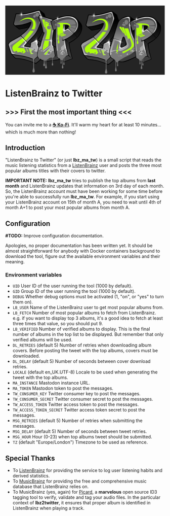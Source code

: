![](https://raw.githubusercontent.com/HeuristicPerson/pod_dl/v1.x.dev/images/logo-grey_and_green.png)

# ListenBrainz to Twitter

## >>> First the most important thing <<< ##

You can invite me to a **[☕ Ko-Fi](https://ko-fi.com/zipzop)**. It'll warm my
heart for at least 10 minutes... which is much more than nothing!

## Introduction

"ListenBrainz to Twitter" (or just **lbz_ma_tw**) is a small script that reads
the music listening statistics from a [ListenBrainz](https://listenbrainz.org/)
user and posts the three most popular albums titles with their covers to
twitter.

**IMPORTANT NOTE:** **lbz_ma_tw** tries to publish the top albums from **last
month** and ListenBrainz updates that information on 3rd day of each month. So,
the ListenBrainz account must have been working for some time before you're able
to successfully run **lbz_ma_tw**. For example, if you start using your
ListenBrainz account on 15th of month A, you need to wait until 4th of month A+1
to post your most popular albums from month A.


## Configuration
 
**#TODO:** Improve configuration documentation.

Apologies, no proper documentation has been written yet. It should be almost
straightforward for anybody with Docker containers background to download the
tool, figure out the available environment variables and their meaning.


### Environment variables

  * `UID` User ID of the user running the tool (1000 by default).
  * `GID` Group ID of the user running the tool (1000 by default).
  * `DEBUG` Whether debug options must be activated (1, "on", or "yes" to turn
    them on).
  * `LB_USER` Name of the ListenBrainz user to get most popular albums from.
  * `LB_FETCH` Number of most popular albums to fetch from ListenBrainz. e.g. if
    you want to display top 3 albums, it's a good idea to fetch at least three
    times that value, so you should put 9.
  * `LB_VERIFIED` Number of verified albums to display. This is the final number
    of albums in the top list to be displayed. But remember that only verified
    albums will be used.
  * `DL_RETRIES` (default 5) Number of retries when downloading album covers.
    Before posting the tweet with the top albums, covers must be downloaded.
  * `DL_DELAY` (default 5) Number of seconds between cover download retries.
  * `LOCALE` (default en_UK.UTF-8) Locale to be used when generating the tweet
    with the top albums.
  * `MA_INSTANCE` Mastodon instance URL.
  * `MA_TOKEN` Mastodon token to post the messages.
  * `TW_CONSUMER_KEY` Twitter consumer key to post the messages.
  * `TW_CONSUMER_SECRET` Twitter consumer secret to post the messages.
  * `TW_ACCESS_TOKEN` Twitter access token to post the messages.
  * `TW_ACCESS_TOKEN_SECRET` Twitter access token secret to post the messages.
  * `MSG_RETRIES` (default 5) Number of retries when submitting the messages.
  * `MSG_DELAY` (default 5) Number of seconds between tweet retries.
  * `MSG_HOUR` Hour (0-23) when top albums tweet should be submitted.
  * `TZ` (default "Europe/London") Timezone to be used as reference.


## Special Thanks

  * To [ListenBrainz](https://listenbrainz.org/) for providing the service to
    log user listening habits and derived statistics.
  * To [MusicBrainz](https://musicbrainz.org/) for providing the free and
    comprehensive music database that ListenBrainz relies on.
  * To MusicBrainz (yes, again) for [Picard](https://picard.musicbrainz.org/), a
    **marvelous** open source ID3 tagging tool to verify, validate and tag your
    audio files. In the particular context of **lbz2twitter**, it ensures that
    proper album is identified in ListenBrainz when playing a track. 
